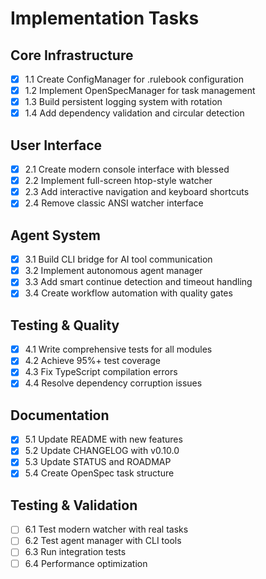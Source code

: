 # Implementation Tasks

## Core Infrastructure
- [x] 1.1 Create ConfigManager for .rulebook configuration
- [x] 1.2 Implement OpenSpecManager for task management
- [x] 1.3 Build persistent logging system with rotation
- [x] 1.4 Add dependency validation and circular detection

## User Interface
- [x] 2.1 Create modern console interface with blessed
- [x] 2.2 Implement full-screen htop-style watcher
- [x] 2.3 Add interactive navigation and keyboard shortcuts
- [x] 2.4 Remove classic ANSI watcher interface

## Agent System
- [x] 3.1 Build CLI bridge for AI tool communication
- [x] 3.2 Implement autonomous agent manager
- [x] 3.3 Add smart continue detection and timeout handling
- [x] 3.4 Create workflow automation with quality gates

## Testing & Quality
- [x] 4.1 Write comprehensive tests for all modules
- [x] 4.2 Achieve 95%+ test coverage
- [x] 4.3 Fix TypeScript compilation errors
- [x] 4.4 Resolve dependency corruption issues

## Documentation
- [x] 5.1 Update README with new features
- [x] 5.2 Update CHANGELOG with v0.10.0
- [x] 5.3 Update STATUS and ROADMAP
- [x] 5.4 Create OpenSpec task structure

## Testing & Validation
- [ ] 6.1 Test modern watcher with real tasks
- [ ] 6.2 Test agent manager with CLI tools
- [ ] 6.3 Run integration tests
- [ ] 6.4 Performance optimization
